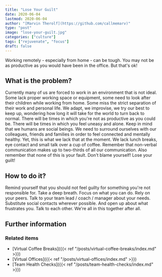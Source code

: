 ```yaml
---
title: "Lose Your Guilt"
date: 2020-06-04
lastmod: 2020-06-04
author: "[Marvin Therolf](https://github.com/callmemarv)"
type: "post"
image: "lose-your-guilt.jpg"
categories: ["culture"]
tags: ["rejuvenate", "focus"]
draft: false
---
```


Working remotely - especially from home - can be tough. You may not be as productive as you would have been in the office. But that's ok!

<!--more-->

## What is the problem?

Currently many of us are forced to work in an environment that is not ideal. Some lack proper working space or equipment, some need to look after their children while working from home. Some miss the strict separation of their work and personal life. We adapt, we improvise, we try our best to keep up, wondering how long it will take for the world to turn back to normal. There will be times in which you're not as productive as you could be. There will be times in which you feel uneasy and alone. Keep in mind that we humans are social beings. We need to surround ourselves with our colleagues, friends and families in order to feel connected and mentally healthy. Yet, this is what we lack that at the moment. We lack lunch breaks, eye contact and small talk over a cup of coffee. Remember that non-verbal communication makes up to two-thirds of all our communication. Also remember that none of this is your fault. Don't blame yourself! Lose your guilt!

## How to do it?

Remind yourself that you should not feel guilty for something you're not responsible for. Take a deep breath. Focus on what you can do. Rely on your peers. Talk to your team lead / coach / manager about your needs. Substitute social contacts wherever possible. And open up about what frustrates you. Talk to each other. We're all in this together after all.

## Further information

### Related items

* [Virtual Coffee Breaks]({{< ref "/posts/virtual-coffee-breaks/index.md" >}})
* [Virtual Offices]({{< ref "/posts/virtual-offices/index.md" >}})
* [Team Health Checks]({{< ref "/posts/team-health-checks/index.md" >}})
